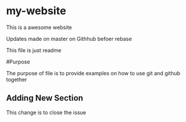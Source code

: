 # my-website

This is a awesome website

Updates made on master on Githhub befoer rebase


This file is just readme

#Purpose

The purpose of file is to provide examples
on how to use git and github together

## Adding New Section
This change is to close the issue
